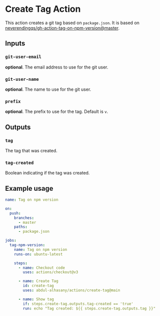 # Create Tag Action
This action creates a git tag based on `package.json`. It is based on [neverendingqs/gh-action-tag-on-npm-version@master](https://github.com/neverendingqs/gh-action-tag-on-npm-version).

## Inputs
### `git-user-email`
**optional**. The email address to use for the git user.

### `git-user-name`
**optional**. The name to use for the git user.

### `prefix`
**optional**. The prefix to use for the tag. Default is `v`.

## Outputs
### `tag`
The tag that was created.

### `tag-created`
Boolean indicating if the tag was created.

## Example usage
```yaml
name: Tag on npm version

on:
  push:
	branches:
	  - master
	paths:
	  - package.json

jobs:
  tag-npm-version:
	name: Tag on npm version
	runs-on: ubuntu-latest

	steps:
	  - name: Checkout code
		uses: actions/checkout@v3

	  - name: Create Tag
	    id: create-tag
		uses: abdul-alhasany/actions/create-tag@main

	  - name: Show tag
	    if: steps.create-tag.outputs.tag-created == 'true'
	  	run: echo "Tag created: ${{ steps.create-tag.outputs.tag }}"
```